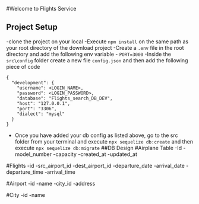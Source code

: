 #Welcome to Flights Service

## Project Setup

-clone the project on your local
-Execute `npm install` on the same path as your root directory of the download project
-Create a `.env` file in the root directory and add the following env variable - `PORT=3000`
-Inside the `src\config` folder create a new file `config.json` and then add the following piece of code

```
{
  "development": {
    "username": <LOGIN_NAME>,
    "password": <LOGIN_PASSWORD>,
    "database": "Flights_search_DB_DEV",
    "host": "127.0.0.1",
    "port": "3306",
    "dialect": "mysql"
  }
}
```

- Once you have added your db config as listed above, go to the src folder from your terminal and execute `npx sequelize db:create`
  and then execute `npx sequelize db:migrate`
  ##DB Design
  #Airplane Table
  -Id
  -model_number
  -capacity
  -created_at
  -updated_at

#Flights
-id
-src_airport_id
-dest_airport_id
-departure_date
-arrival_date
-departure_time
-arrival_time

#Airport
-id
-name
-city_id
-address

#City
-id
-name
